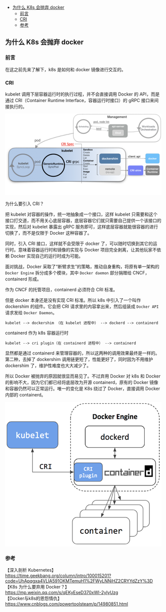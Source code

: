 <!-- START doctoc generated TOC please keep comment here to allow auto update -->
<!-- DON'T EDIT THIS SECTION, INSTEAD RE-RUN doctoc TO UPDATE -->

- [为什么 K8s 会抛弃 docker](#%E4%B8%BA%E4%BB%80%E4%B9%88-k8s-%E4%BC%9A%E6%8A%9B%E5%BC%83-docker)
  - [前言](#%E5%89%8D%E8%A8%80)
  - [CRI](#cri)
  - [参考](#%E5%8F%82%E8%80%83)

<!-- END doctoc generated TOC please keep comment here to allow auto update -->

## 为什么 K8s 会抛弃 docker   

### 前言

在这之前先来了解下，k8s 是如何和 docker 镜像进行交互的。   

### CRI  

kubelet 调用下层容器运行时的执行过程，并不会直接调用 Docker 的 API，而是通过 CRI（Container Runtime Interface，容器运行时接口）的 gRPC 接口来间接执行的。    

<img src="/img/k8s/k8s-cri.png"  alt="k8s" />    

为什么要引入 CRI？   

把 kubelet 对容器的操作，统一地抽象成一个接口，这样 kubelet 只需要和这个接口打交道，而不用关心底层容器，底层容器它们就只需要自己提供一个该接口的实现，然后对 kubelet 暴露出 gRPC 服务即可，这样底层容器就能很容器的进行切换了，而不是仅限于 Docker 这种容器了。  

同时，引入 CRI 接口，这样就不会受限于 docker 了，可以随时切换到其它的运行时。意味着容器运行时和镜像的实现与 Docker 项目完全剥离，让其他玩家不依赖 Docker 实现自己的运行时成为可能。   

面对挑战，Docker 采取了“断臂求生”的策略，推动自身重构，将原有单一架构的 `Docker Engine` 拆分成多个模块，其中 `Docker daemon` 部分捐赠给 CNCF，containerd 形成。   

作为 CNCF 的托管项目，containerd 必须符合 CRI 标准。   

但是 docker 本身还是没有实现 CRI 标准。所以 k8s 中引入了一个叫作 dockershim 的组件。它会把 CRI 请求里的内容拿出来，然后组装成 `Docker API` 请求发给 `Docker Daemon`。    

```
kubelet --> dockershim （在 kubelet 进程中） --> dockerd --> containerd
```

containerd 作为 k8s 容器运行时   

```
kubelet --> cri plugin（在 containerd 进程中） --> containerd
```

显然都是通过 containerd 来管理容器的，所以这两种的调用效果最终是一样的。第二种，去掉了 dockershim 调用链更短了，性能更好了，同时因为不用维护 dockershim 了，维护性难度也大大减少了。    

所以 Docker 被抛弃的原因就很显而易见了。不过弃用 Docker 对 k8s 和 Docker 的影响不大，因为它们都已经将底层改为开源 containerd，原有的 Docker 镜像和容器仍然可以正常运行。唯一的变化是 K8s 绕过了 Docker，直接调用 Docker 内部的 containerd。    

<img src="/img/k8s/k8s-containerd.png"  alt="k8s" />

### 参考

【深入剖析 Kubernetes】https://time.geekbang.org/column/intro/100015201?code=UhApqgxa4VLIA591OKMTemuH1%2FWyLNNiHZ2CRYYdZzY%3D  
【K8s 为什么要弃用 Docker？】https://mp.weixin.qq.com/s/qEKyEseD370xWI-2yIyUzg     
【Docker与k8s的恩怨情仇】https://www.cnblogs.com/powertoolsteam/p/14980851.html     



